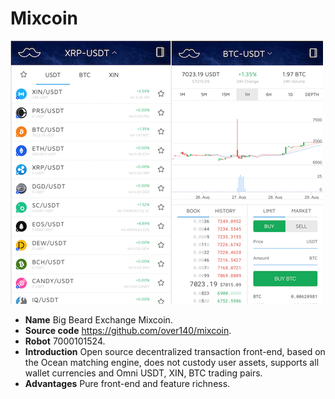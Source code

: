 # Mixcoin

![Mixcoin](./mixcoin.png)

- **Name** Big Beard Exchange Mixcoin.
- **Source code** https://github.com/over140/mixcoin.
- **Robot** 7000101524.
- **Introduction** Open source decentralized transaction front-end, based on the Ocean matching engine, does not custody user assets, supports all wallet currencies and Omni USDT, XIN, BTC trading pairs.
- **Advantages** Pure front-end and feature richness.

